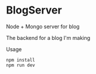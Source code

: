 # BlogServer
Node + Mongo server for blog

The backend for a blog I'm making

Usage
```
npm install
npm run dev
```
